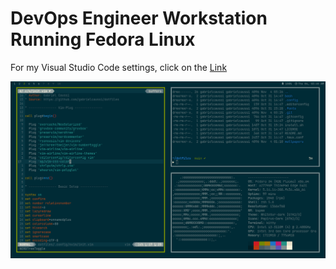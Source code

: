 # DevOps Engineer Workstation Running Fedora Linux

For my Visual Studio Code settings, click on the [Link](https://gist.github.com/gabrielcaussi/7412f11b20823920ea8291f24fcbad49) 

![Desktop](./screenshots/screenshot.png)
